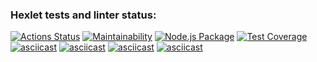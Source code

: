 ### Hexlet tests and linter status:
[![Actions Status](https://github.com/Evgeniy3/frontend-project-lvl2/workflows/hexlet-check/badge.svg)](https://github.com/Evgeniy3/frontend-project-lvl2/actions)
[![Maintainability](https://api.codeclimate.com/v1/badges/04fbbe668406ce4f0f9b/maintainability)](https://codeclimate.com/github/Evgeniy3/frontend-project-lvl2/maintainability)
[![Node.js Package](https://github.com/Evgeniy3/frontend-project-lvl2/actions/workflows/github-actions-demo.yml/badge.svg)](https://github.com/Evgeniy3/frontend-project-lvl2/actions/workflows/github-actions-demo.yml)
[![Test Coverage](https://api.codeclimate.com/v1/badges/04fbbe668406ce4f0f9b/test_coverage)](https://codeclimate.com/github/Evgeniy3/frontend-project-lvl2/test_coverage)
[![asciicast](https://asciinema.org/a/496264.svg)](https://asciinema.org/a/496264)
[![asciicast](https://asciinema.org/a/497972.svg)](https://asciinema.org/a/497972)
[![asciicast](https://asciinema.org/a/498184.svg)](https://asciinema.org/a/498184)
[![asciicast](https://asciinema.org/a/498186.svg)](https://asciinema.org/a/498186)
